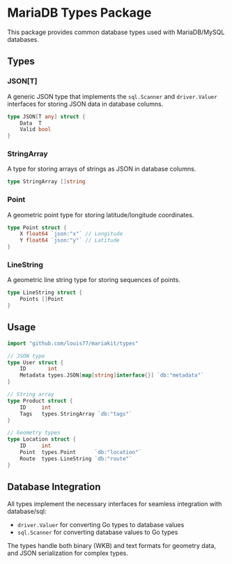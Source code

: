 # MariaDB Types Package

This package provides common database types used with MariaDB/MySQL databases.

## Types

### JSON[T]

A generic JSON type that implements the `sql.Scanner` and `driver.Valuer` interfaces for storing JSON data in database columns.

```go
type JSON[T any] struct {
    Data  T
    Valid bool
}
```

### StringArray

A type for storing arrays of strings as JSON in database columns.

```go
type StringArray []string
```

### Point

A geometric point type for storing latitude/longitude coordinates.

```go
type Point struct {
    X float64 `json:"x"` // Longitude
    Y float64 `json:"y"` // Latitude
}
```

### LineString

A geometric line string type for storing sequences of points.

```go
type LineString struct {
    Points []Point
}
```

## Usage

```go
import "github.com/louis77/mariakit/types"

// JSON type
type User struct {
    ID       int
    Metadata types.JSON[map[string]interface{}] `db:"metadata"`
}

// String array
type Product struct {
    ID     int
    Tags   types.StringArray `db:"tags"`
}

// Geometry types
type Location struct {
    ID     int
    Point  types.Point      `db:"location"`
    Route  types.LineString `db:"route"`
}
```

## Database Integration

All types implement the necessary interfaces for seamless integration with database/sql:

- `driver.Valuer` for converting Go types to database values
- `sql.Scanner` for converting database values to Go types

The types handle both binary (WKB) and text formats for geometry data, and JSON serialization for complex types.